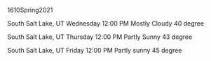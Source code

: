 1610Spring2021

South Salt Lake, UT
Wednesday 12:00 PM
Mostly Cloudy 40 degree

South Salt Lake, UT
Thursday 12:00 PM
Partly Sunny 43 degree

South Salt Lake, UT
Friday 12:00 PM
Partly sunny 45 degree

